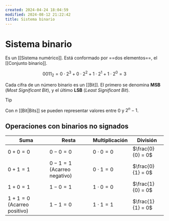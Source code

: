 ```yaml
---
created: 2024-04-24 18:04:59
modified: 2024-08-12 21:22:42
title: Sistema binario
---
```


# Sistema binario

Es un [[Sistema numérico]]. Está conformado por ==dos elementos==, el [[Conjunto binario]].

$$
0011_2 = 0 \cdot 2^3 + 0 \cdot 2^2 + 1 \cdot 2^1 + 1 \cdot 2^0 = 3
$$

Cada cifra de un número binario es un [[Bit]]. El primero se denomina **MSB** (*Most Significant Bit*), y el último **LSB** (*Least Significant Bit*).

> [!tip]
> Con $n$ [[Bit|Bits]] se pueden representar valores entre $0$ y $2^n - 1$.

## Operaciones con binarios no signados

| **Suma**                       | **Resta**                      | **Multiplicación** | **División**      |
| ------------------------------ | ------------------------------ | ------------------ | ----------------- |
| $0 + 0 = 0$                    | $0 - 0 = 0$                    | $0 \cdot 0 = 0$    | $\frac{0}{0} = 0$ |
| $0 + 1 = 1$                    | $0 - 1 = 1$ (Acarreo negativo) | $0 \cdot 1 = 0$    | $\frac{0}{1} = 0$ |
| $1 + 0 = 1$                    | $1 - 0 = 1$                    | $1 \cdot 0 = 0$    | $\frac{1}{0} = 0$ |
| $1 + 1 = 0$ (Acarreo positivo) | $1 - 1 = 0$                    | $1 \cdot 1 = 1$    | $\frac{1}{1} = 0$ |
